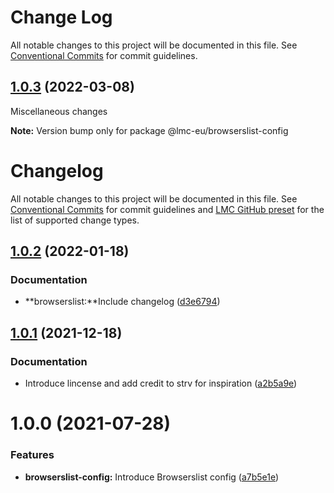 # Change Log

All notable changes to this project will be documented in this file.
See [Conventional Commits](https://conventionalcommits.org) for commit guidelines.

<a name="1.0.3"></a>

## [1.0.3](https://github.com/lmc-eu/code-quality-tools/compare/@lmc-eu/browserslist-config@1.0.2...@lmc-eu/browserslist-config@1.0.3) (2022-03-08)

Miscellaneous changes

**Note:** Version bump only for package @lmc-eu/browserslist-config

# Changelog

All notable changes to this project will be documented in this file.
See [Conventional Commits](https://conventionalcommits.org) for commit guidelines and [LMC GitHub preset](https://github.com/lmc-eu/code-quality-tools/tree/main/packages/conventional-changelog-lmc-github) for the list of supported change types.

<a name="1.0.2"></a>

## [1.0.2](https://github.com/lmc-eu/code-quality-tools/compare/@lmc-eu/browserslist-config@1.0.1...@lmc-eu/browserslist-config@1.0.2) (2022-01-18)

### Documentation

- **browserslist:**Include changelog ([d3e6794](https://github.com/lmc-eu/code-quality-tools/commit/d3e6794))

<a name="1.0.1"></a>

## [1.0.1](https://github.com/lmc-eu/code-quality-tools/compare/@lmc-eu/browserslist-config@1.0.0...@lmc-eu/browserslist-config@1.0.1) (2021-12-18)

### Documentation

- Introduce lincense and add credit to strv for inspiration ([a2b5a9e](https://github.com/lmc-eu/code-quality-tools/commit/a2b5a9e))

<a name="1.0.0"></a>

# 1.0.0 (2021-07-28)

### Features

- **browserslist-config:** Introduce Browserslist config ([a7b5e1e](https://github.com/lmc-eu/code-quality-tools/commit/a7b5e1e))
